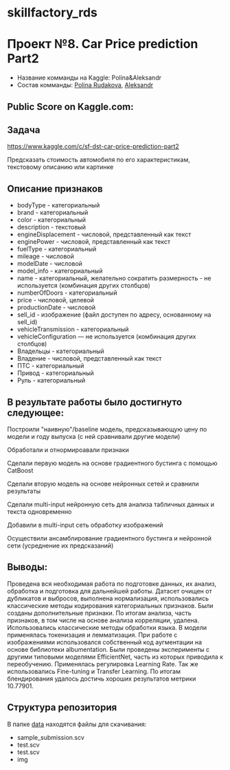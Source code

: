 # skillfactory_rds
Проект №8. Car Price prediction Part2
========================

* Название комманды на Kaggle: Polina&Aleksandr
* Cостав комманды: [Polina Rudakova](https://github.com/Polinia), [Aleksandr](https://github.com/AleksandrBychkov?tab=overview&from=2021-04-01&to=2021-04-14)


Public Score on Kaggle.com: 
------------
Задача
-----------
https://www.kaggle.com/c/sf-dst-car-price-prediction-part2

Предсказать стоимость автомобиля по его характеристикам, текстовому описанию или картинке

Описание признаков
------------------------
* bodyType - категориальный
* brand - категориальный
* color - категориальный
* description - текстовый
* engineDisplacement - числовой, представленный как текст
* enginePower - числовой, представленный как текст
* fuelType - категориальный
* mileage - числовой
* modelDate - числовой
* model_info - категориальный
* name - категориальный, желательно сократить размерность - не используется (комбинация других столбцов)
* numberOfDoors - категориальный
* price - числовой, целевой
* productionDate - числовой
* sell_id - изображение (файл доступен по адресу, основанному на sell_id)
* vehicleTransmission - категориальный
* vehicleConfiguration — не используется (комбинация других столбцов)
* Владельцы - категориальный
* Владение - числовой, представленный как текст
* ПТС - категориальный
* Привод - категориальный
* Руль - категориальный

В результате работы было достигнуто следующее:
--------------
Построили "наивную"/baseline модель, предсказывающую цену по модели и году выпуска (с ней сравнивали другие модели)

Обработали и отнормироавали признаки

Сделали первую модель на основе градиентного бустинга с помощью CatBoost

Сделали вторую модель на основе нейронных сетей и сравнили результаты

Сделали multi-input нейронную сеть для анализа табличных данных и текста одновременно

Добавили в multi-input сеть обработку изображений

Осуществили ансамблирование градиентного бустинга и нейронной сети (усреднение их предсказаний)

Выводы:
-------
Проведена вся необходимая работа по подготовке данных, их анализ, обработка и подготовка для дальнейшей работы. Датасет очищен от дубликатов и выбросов, выполнена нормализация, 
использовались классические методы кодирования категориальных признаков. Были созданы дополнительные признаки. По итогам анализа, часть признаков,
в том числе на основе анализа корреляции, удалена. Использовались классические методы обработки языка. В модели применялась токенизация и лемматизация.
При работе с изображениями использовался собственный код аугментации на основе библиотеки albumentation. Были проведены эксперименты с другими типовыми моделями EfficientNet, 
часть из которых приводила к переобучению. Применялась регулировка Learning Rate. Так же использовались Fine-tuning и Transfer Learning.
По итогам блендирования удалось достичь хороших результатов метрики 10.77901.

Структура репозитория
-----------------
В папке [data](https://github.com/Polinia/skillfactory_rds/tree/main/module_8/data) находятся файлы для скачивания:

* sample_submission.scv
* test.scv
* test.scv
* img
